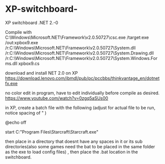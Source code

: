 # XP-switchboard-
XP switchboard .NET 2.-0


Compile with        
C:\Windows\Microsoft.NET\Framework\v2.0.50727\csc.exe /target:exe /out:xpbox9.exe /r:C:\Windows\Microsoft.NET\Framework\v2.0.50727\System.dll /r:C:\Windows\Microsoft.NET\Framework\v2.0.50727\System.Drawing.dll /r:C:\Windows\Microsoft.NET\Framework\v2.0.50727\System.Windows.Forms.dll xpbox9.cs

download and install NET 2.0 on XP 
https://download.lenovo.com/ibmdl/pub/pc/pccbbs/thinkvantage_en/dotnetfx.exe

no color edit in program, have to edit individually before compile as desired.
https://www.youtube.com/watch?v=0zgq5aSUs00

in XP, create a batch file with the following (adjust for actual file to be run, notice spacing of " )

@echo off

start C:\"Program Files\Starcraft\Starcraft.exe"

then place in a directory that doesnt have any spaces in it or its sub directories(also some games need the bat to be placed in the same folder as the exe to load config files) , then place the .bat location in the switchboard. 
